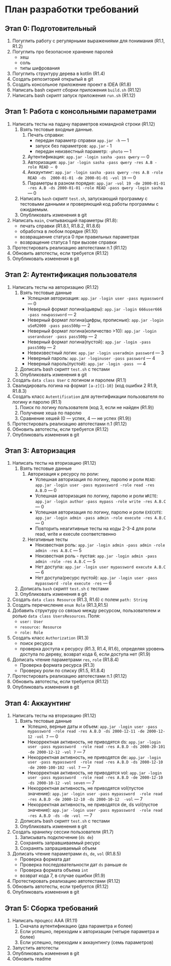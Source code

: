 # **План разработки требований**

## Этап 0: Подготовительный

1. Погуглить работу с регулярными выражениями для понимания (R1.1, R1.2)
2. Погуглить про безопасное хранение паролей
    - хеш
    - соль
    - типы шифрования
3. Погуглить структуру дерева в kotlin (R1.4)
4. Создать репозиторий открытый в git 
5. Создать консольное приложение проект в IDEA (R1.8)
6. Написать bash скрипт сборки приложения `build.sh` (R1.12)
7. Написать bash скрипт запуск приложения `run.sh` (R1.12)

## Этап 1: Работа с консольными параметрами 
1. Написать тесты на падачу параметров командной строки (R1.12)
    1. Взять тестовые входные данные.
        1. Печать справки: 
            - передан параметр справки `app.jar -h` — 1
            - запуск без параметров: `app.jar` -  1
            - передан неизвестный параметр: `-photo` — 1
        2. Аутентификация: 
        ```app.jar -login sasha -pass qwery``` — 0 
        3. Авторизация: 
        ```app.jar -login sasha -pass qwery -res A.B -role READ — 0```
        4. Аккаунтинг: 
        ```app.jar -login sasha -pass qwery -res A.B -role READ -ds  2000-01-01 -de 2000-01-01 -vol 19``` — 0 
        5. Параметры в разном порядке: 
        ```app.jar -vol 19 -de 2000-01-01 -res A.B -ds 2000-01-01 -role READ -pass qwery -login sasha``` — 0 
    2. Написать `bash` скрипт `test.sh`, запускающий программу с тестовыми данными и проверяющий код работы программы с ожидаемым.
    3. Опубликовать изменения в git 
2. Написать `main`, считывающий параметры (R1.8):
    - печать справки (R1.8.1, R1.8.2, R1.8.6)
    - обработка в любом порядке (R1.10)
    - возвращаение статуса 0 при правильных параметрах
    - возвращение статуса 1 при вызове справки
3. Протестировать реализацию автотестами п.1 (R1.12)
4. Обновить автотесты, если требуется (R1.12)
5. Опубликовать изменения в git

## Этап 2: Аутентификация пользователя
1. Написать тесты на авторизацию (R1.12)
    1. Взять тестовые данные
        - Успешная авторизация: 
        ```app.jar -login user -pass mypassword``` — 0 
        - Неверный формат логина(цывры):
        ```app.jar -login 666user666  -pass newpassword``` — 2
        - Неверный формат логина(цифры, прописные): 
        ```app.jar -login uSeR2000 -pass pass500p``` — 2
        - Неверный формат логина(количество >10): 
        ```app.jar -login useranduser -pass pass500p``` — 2
        - Неверный формат логина(пустой): 
        ```app.jar -login -pass pass500p``` — 2
        - Невеизвестный логин: 
        ```app.jar -login useradmin password``` — 3
        - Неверный пароль: 
        ```app.jar -loginuser -pass password``` — 4
        - Неверный пароль(пустой): 
        ```app.jar -login -pass ``` — 4
    2. Дописать bash скрипт `test.sh` с тестами 
    3. Опубликовать изменения в git 
2. Создать `data class User` с логином и паролем (R1.1)
3. Свалидировать логина на формат `[a-z]{1-10}` (код ошибки 2 R1.9, R1.8.3)
4. Создать класс `Autentification` для аутентификации пользователя по логину и паролю (R1.1)
    1. Поиск по логину пользователя (код 3, если не найден (R1.9))
    2. Получение хеша по паролю
    3. Сравнение хешей (0 — успех, 4 — не успех (R1.9))
5. Протестировать реализацию автотестами п.1 (R1.12)
6. Обновить автотесты, если требуется (R1.12)
7. Опубликовать изменения в git

## Этап 3: Авторизация
1. Написать тесты на вторизацию (R1.12)
    1. Взять тестовые данные
        1. Авторизация к ресурсу по роли:
            - Успешная авторизация по логину, паролю и роли `READ`: 
            ```app.jar -login user -pass mypassword -role read -res A.B.D``` — 0
            - Успешная авторизация по логину, паролю и роли `WRITE`: 
            ```app.jar -login author -pass mypass -role write -res A.B.C``` — 0
            - Успешная авторизация по логину, паролю и роли `EXECUTE`: 
            ```app.jar -login admin -pass admin -role execute -res A.B.C``` — 0
            - Повторить неагитивные тесты на коды 2-3-4 для роли read, write и execute соответственно
        2. Негативные тесты
            - Неизвестная роль: 
            ```app.jar -login admin -pass admin -role admin -res A.B.C``` — 5
            - Неизвестная роль - пустая: 
            ```app.jar -login admin -pass admin -role -res A.B.C``` — 5
            - Нет доступа: 
            ```app.jar -login user mypassword execute A.B.C``` — 6
            - Нет доступа(ресурс пустой): 
            ```app.jar -login user -pass mypassword -role execute -res``` — 6
    2. Дописать `bash` скрипт `test.sh` с тестами 
    3. Опубликовать изменения в git
2. Создать `data class Resource` (R1.3, R1.6) с полем `path: String`
3. Создать перечисление `enum Role` (R1.3,R1.5)
4. Добавить структуру со связью между ресурсом, пользователем и ролью `data class UsersResources`. Поля: 
    - `user: User`
    - `resource: Resource`
    - `role: Role`
5. Создать класс `Authorization` (R1.3)
    - поиск ресурса
    - проверка доступа к ресурсу (R1.3, R1.4, R1.6), определяя уровень доступа по дереву, возврат кода 6, если доступа нет (R1.9)
6. Дописать чтение параметрами `res`, `role` (R1.8.4)
    - Проверка формата ресурса (R1.3)
    - Проверку роли по списку (R1.5, R1.8.4)
7. Протестировать реализацию автотестами п.1 (R1.12)
8. Обновить автотесты, если требуется (R1.12)
9. Опубликовать изменения в git

## Этап 4: Аккаунтинг
1. Написать тесты на вторизацию (R1.12)
    1. Взять тестовые данные
        - Успешно, верные даты и объем: 
        ```app.jar -login user -pass mypassword -role read -res A.B.D -ds 2000-12-11 -de 2000-12-12 -vol 7``` — 0
        - Некорректная активность, не приводятся ds: 
        ```app.jar -login user -pass mypassword  -role read -res A.B.D -ds 2000-20-101 -de 2000-12-12 -vol 7``` — 7
        - Некорректная активность, не приводятся de: 
        ```app.jar -login user -pass mypassword  -role read -res A.B.D -ds 2000-12-10 -de 2000-100-102 -vol 7``` — 7
        - Некорректная активность, не приводятся vol: 
        ```app.jar -login user -pass mypassword  -role read -res A.B.D -de 2000-12-10 -ds 2000-10-12 -vol seven``` — 7
        - Некорректная активность, не приводятся vol(пустое значение): 
        ```app.jar -login user -pass mypassword  -role read -res A.B.D -de 2000-12-10 -ds 2000-10-12  -vol``` — 7
        - Некорректная активность, не приводятся de, ds vol(пустое значение): 
        ```app.jar -login user -pass mypassword  -role read -res A.B.D -ds -de -vol ``` — 7
    2. Дописать bash скрипт `test.sh` с тестами 
    3. Опубликовать изменения в git
2. Создать хранилку сессии пользователя (R1.7)
    1. Записывать подключение (`ds de`)
    2. Сохранять заправшиваемый ресурс
    3. Сохранять запрашиваемый объем
3. Дописать чтение параметрами `ds`, `de`, `vol` (R1.8.5)
    - Проверка формата дат
    - Проверка последовательности дат `ds` раньше `de`
    - Проверка формата объема `int`
    - возврат кода 7, в случае ошибки (R1.9)
4. Протестировать реализацию автотестами (R1.12)
5. Обновить автотесты, если требуется (R1.12)
6. Опубликовать изменения в git

## Этап 5: Сборка требований
1. Написать процесс AAA (R1.11)
    1. Сначала аутентификацию (два параметра и более)
    2. Если успешно, переходим к авторизации (четыре параметра и более)
    3. Если успешно, переходим к аккаунтингу (семь параметров)
2. Запустить автотесты
3. Опубликовать изменения в git
4. Обновить readme 
